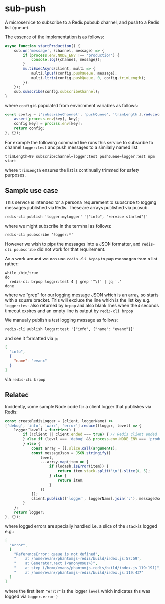 # sub-push

A microservice to subscribe to a Redis pubsub channel, and push to a Redis list (queue).

The essence of the implementation is as follows:
```javascript
async function startProduction() {
    sub.on('message', (channel, message) => {
        if (process.env.NODE_ENV !== 'production') {
            console.log({channel, message});
        }
        multiExecAsync(client, multi => {
            multi.lpush(config.pushQueue, message);
            multi.ltrim(config.pushQueue, 0, config.trimLength);
        });
    });
    sub.subscribe(config.subscribeChannel);
}
```
where `config` is populated from environment variables as follows:
```javascript
const config = ['subscribeChannel', 'pushQueue', 'trimLength'].reduce((config, key) => {
    assert(process.env[key], key);
    config[key] = process.env[key];    
    return config;
}, {});
```

For example the following command line runs this service to subscribe to channel `logger:test` and push messages to a similarly named list.
```shell
trimLength=99 subscribeChannel=logger:test pushQueue=logger:test npm start
```
where `trimLength` ensures the list is continually trimmed for safety purposes.

## Sample use case

This service is intended for a personal requirement to subscribe to logging messages published via Redis.
These are arrays published via pubsub.
```
redis-cli publish 'logger:mylogger' '["info", "service started"]'
```
where we might subscribe in the terminal as follows:
```
redis-cli psubscribe 'logger:*'
```
However we wish to pipe the messages into a JSON formatter, and `redis-cli psubscribe` did not work for that requirement.

As a work-around we can use `redis-cli brpop` to pop messages from a list rather:
```shell
while /bin/true
do
  redis-cli brpop logger:test 4 | grep '^\[' | jq '.'
done
```
where we "grep" for our logging message JSON which is an array, so starts with a square bracket. This will exclude the line which is the list key e.g. `logger:test` also returned by `brpop` and also blank lines when the `4` seconds timeout expires and an empty line is output by `redis-cli brpop`

We manually publish a test logging message as follows:
```
redis-cli publish logger:test '["info", {"name": "evanx"}]'
```
and see it formatted via `jq`
```json
[
  "info",
  {
    "name": "evanx"
  }
]
```
via `redis-cli brpop`


## Related

Incidently, some sample Node code for a client logger that publishes via Redis:
```javascript
const createRedisLogger = (client, loggerName) =>
['debug', 'info', 'warn', 'error'].reduce((logger, level) => {
    logger[level] = function() {
        if (!client || client.ended === true) { // Redis client ended
        } else if (level === 'debug' && process.env.NODE_ENV === 'production') {
        } else {
            const array = [].slice.call(arguments);
            const messageJson = JSON.stringify([
                level,
                ...array.map(item => {
                    if (lodash.isError(item)) {
                        return item.stack.split('\n').slice(0, 5);
                    } else {
                        return item;
                    }
                })
            ]);
            client.publish(['logger', loggerName].join(':'), messageJson);
        }
    };
    return logger;
}, {});
```
where logged errors are specially handled i.e. a slice of the `stack` is logged e.g.:
```json
[
  "error",
  [
    "ReferenceError: queue is not defined",
    "    at /home/evans/phantomjs-redis/build/index.js:57:59",
    "    at Generator.next (<anonymous>)",
    "    at step (/home/evans/phantomjs-redis/build/index.js:119:191)",
    "    at /home/evans/phantomjs-redis/build/index.js:119:437"
  ]
]
```
where the first item `"error"` is the logger `level` which indicates this was logged via `logger.error()`
